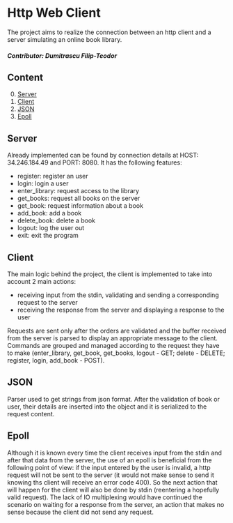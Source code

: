 # Http Web Client
The project aims to realize the connection between an http client and a server simulating an online book library.
##### Contributor: Dumitrascu Filip-Teodor

## Content
0. [Server](#server)
1. [Client](#client)
2. [JSON](#json)
3. [Epoll](#epoll)

## Server
Already implemented can be found by connection details at HOST: 34.246.184.49 and PORT: 8080. It has the following features:
-   register: register an user
-   login: login a user
-   enter_library: request access to the library 
-   get_books: request all books on the server
-   get_book: request information about a book
-   add_book: add a book
-   delete_book: delete a book
-   logout: log the user out
-   exit: exit the program

## Client
The main logic behind the project, the client is implemented to take
into account 2 main actions:

- receiving input from the stdin, validating and sending a corresponding request to the server
- receiving the response from the server and displaying a response to the user

Requests are sent only after the orders are validated and the buffer received from the server is parsed to display an appropriate message to the client. Commands are grouped and managed according to the request they have to make (enter_library, get_book, get_books, logout - GET; delete - DELETE; register, login, add_book - POST).

## JSON
Parser used to get strings from json format. After the validation of book or user, their details are inserted into the object and it is serialized to the request content.

## Epoll
Although it is known every time the client receives input from the stdin and after that data from the server, the use of an epoll is beneficial from the following point of view: if the input entered by the user is invalid, a http request will not be sent to the server (it would not make sense to send it knowing ths client will receive an error code 400). So the next action that will happen for the client will also be done by stdin (reentering a hopefully valid request). The lack of IO multiplexing would have continued the scenario on waiting for a response from the server, an action that makes no sense because the client did not send any request.
